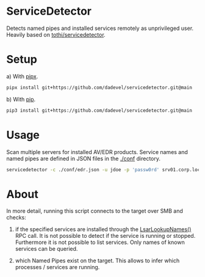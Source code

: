 # ServiceDetector

Detects named pipes and installed services remotely as unprivileged user.
Heavily based on [tothi/servicedetector](https://github.com/tothi/servicedetector).

# Setup

a) With [pipx](https://github.com/pypa/pipx).

~~~ bash
pipx install git+https://github.com/dadevel/servicedetector.git@main
~~~

b) With [pip](https://github.com/pypa/pip).

~~~ bash
pip3 install git+https://github.com/dadevel/servicedetector.git@main
~~~

# Usage

Scan multiple servers for installed AV/EDR products.
Service names and named pipes are defined in JSON files in the [./conf](./conf) directory.

~~~ bash
servicedetector -c ./conf/edr.json -u jdoe -p 'passw0rd' srv01.corp.local srv02.corp.local srv03.corp.local
~~~

# About

In more detail, running this script connects to the target over SMB and checks:

1. if the specified services are installed through the [LsarLookupNames()](https://learn.microsoft.com/en-us/openspecs/windows_protocols/ms-lsat/65d18faa-0cb2-40ee-a94a-2140212f4ec4) RPC call.
It is not possible to detect if the service is running or stopped.
Furthermore it is not possible to list services.
Only names of known services can be queried.

2. which Named Pipes exist on the target.
This allows to infer which processes / services are running.
